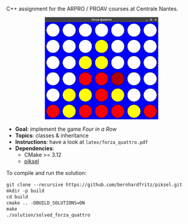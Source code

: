 C++ assignment for the ARPRO / PROAV courses at Centrale Nantes.

<p align="center">
  <a><img alt="f4" src="./latex/f4.png" width="300"></a>
</p>

- **Goal**: implement the game *Four in a Row*
- **Topics**: classes & inheritance
- **Instructions**: have a look at `latex/forza_quattro.pdf`
- **Dependencies**:
  - CMake >= 3.12
  - [piksel](https://github.com/bernhardfritz/piksel)

To compile and run the solution:

```
git clone --recursive https://github.com/bernhardfritz/piksel.git
mkdir -p build
cd build
cmake .. -DBUILD_SOLUTIONS=ON
make
./solution/solved_forza_quattro
```

